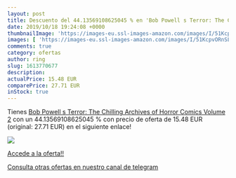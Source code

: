 ```yaml
---
layout: post
title: Descuento del 44.13569108625045 % en 'Bob Powell s Terror: The Chilling Archiv'
date: 2019/10/18 19:24:08 +0000
thumbnailImage: 'https://images-eu.ssl-images-amazon.com/images/I/51KcpvORnSL._SL200_.jpg'
images: [ 'https://images-eu.ssl-images-amazon.com/images/I/51KcpvORnSL._SL200_.jpg' ]
comments: true
category: ofertas
author: ring
slug: 1613770677
description:
actualPrice: 15.48 EUR
comparePrice: 27.71 EUR
inStock: true
---
```


Tienes [Bob Powell s Terror: The Chilling Archives of Horror Comics Volume 2](https://www.amazon.com/dp/1613770677/?tag=redken08-20) con un 44.13569108625045 % con precio de oferta de 15.48 EUR (original: 27.71 EUR) en el siguiente enlace!

[![](https://images-eu.ssl-images-amazon.com/images/I/51KcpvORnSL._SL200_.jpg)](https://www.amazon.com/dp/1613770677/?tag=redken08-20)

[Accede a la oferta!!](https://www.amazon.com/dp/1613770677/?tag=redken08-20)

[Consulta otras ofertas en nuestro canal de telegram](https://t.me/s/ofertas25)
